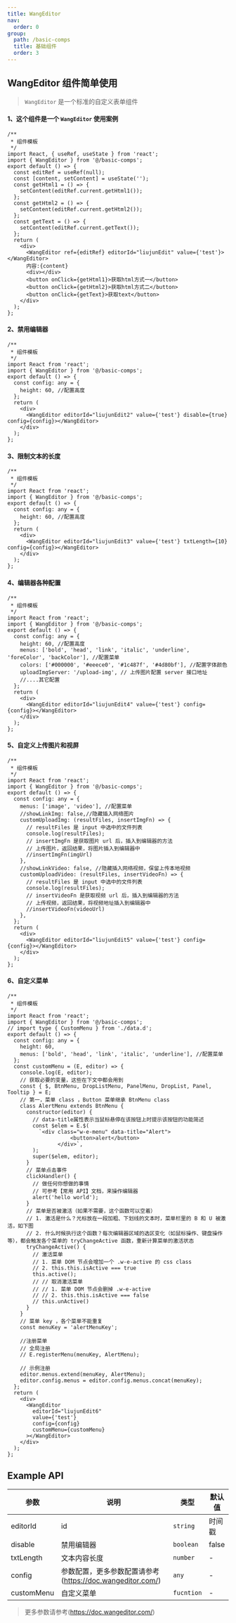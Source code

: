 ```yaml
---
title: WangEditor
nav:
  order: 0
group:
  path: /basic-comps
  title: 基础组件
  order: 3
---
```


## WangEditor 组件简单使用

> `WangEditor` 是一个标准的自定义表单组件

#### 1、这个组件是一个 `WangEditor` 使用案例

```tsx
/**
 * 组件模板
 */
import React, { useRef, useState } from 'react';
import { WangEditor } from '@/basic-comps';
export default () => {
  const editRef = useRef(null);
  const [content, setContent] = useState('');
  const getHtml1 = () => {
    setContent(editRef.current.getHtml1());
  };
  const getHtml2 = () => {
    setContent(editRef.current.getHtml2());
  };
  const getText = () => {
    setContent(editRef.current.getText());
  };
  return (
    <div>
      <WangEditor ref={editRef} editorId="liujunEdit" value={'test'}></WangEditor>
      内容:{content}
      <div></div>
      <button onClick={getHtml1}>获取html方式一</button>
      <button onClick={getHtml2}>获取html方式二</button>
      <button onClick={getText}>获取text</button>
    </div>
  );
};
```

#### 2、禁用编辑器

```tsx
/**
 * 组件模板
 */
import React from 'react';
import { WangEditor } from '@/basic-comps';
export default () => {
  const config: any = {
    height: 60, //配置高度
  };
  return (
    <div>
      <WangEditor editorId="liujunEdit2" value={'test'} disable={true} config={config}></WangEditor>
    </div>
  );
};
```

#### 3、限制文本的长度

```tsx
/**
 * 组件模板
 */
import React from 'react';
import { WangEditor } from '@/basic-comps';
export default () => {
  const config: any = {
    height: 60, //配置高度
  };
  return (
    <div>
      <WangEditor editorId="liujunEdit3" value={'test'} txtLength={10} config={config}></WangEditor>
    </div>
  );
};
```

#### 4、编辑器各种配置

```tsx
/**
 * 组件模板
 */
import React from 'react';
import { WangEditor } from '@/basic-comps';
export default () => {
  const config: any = {
    height: 60, //配置高度
    menus: ['bold', 'head', 'link', 'italic', 'underline', 'foreColor', 'backColor'], //配置菜单
    colors: ['#000000', '#eeece0', '#1c487f', '#4d80bf'], //配置字体颜色
    uploadImgServer: '/upload-img', // 上传图片配置 server 接口地址
    //....其它配置
  };
  return (
    <div>
      <WangEditor editorId="liujunEdit4" value={'test'} config={config}></WangEditor>
    </div>
  );
};
```

#### 5、自定义上传图片和视屏

```tsx
/**
 * 组件模板
 */
import React from 'react';
import { WangEditor } from '@/basic-comps';
export default () => {
  const config: any = {
    menus: ['image', 'video'], //配置菜单
    //showLinkImg: false,//隐藏插入网络图片
    customUploadImg: (resultFiles, insertImgFn) => {
      // resultFiles 是 input 中选中的文件列表
      console.log(resultFiles);
      // insertImgFn 是获取图片 url 后，插入到编辑器的方法
      // 上传图片，返回结果，将图片插入到编辑器中
      //insertImgFn(imgUrl)
    },
    //showLinkVideo: false, //隐藏插入网络视频，保留上传本地视频
    customUploadVideo: (resultFiles, insertVideoFn) => {
      // resultFiles 是 input 中选中的文件列表
      console.log(resultFiles);
      // insertVideoFn 是获取视频 url 后，插入到编辑器的方法
      // 上传视频，返回结果，将视频地址插入到编辑器中
      //insertVideoFn(videoUrl)
    },
  };
  return (
    <div>
      <WangEditor editorId="liujunEdit5" value={'test'} config={config}></WangEditor>
    </div>
  );
};
```

#### 6、自定义菜单

```tsx
/**
 * 组件模板
 */
import React from 'react';
import { WangEditor } from '@/basic-comps';
// import type { CustomMenu } from './data.d';
export default () => {
  const config: any = {
    height: 60,
    menus: ['bold', 'head', 'link', 'italic', 'underline'], //配置菜单
  };
  const customMenu = (E, editor) => {
    console.log(E, editor);
    // 获取必要的变量，这些在下文中都会用到
    const { $, BtnMenu, DropListMenu, PanelMenu, DropList, Panel, Tooltip } = E;
    // 第一，菜单 class ，Button 菜单继承 BtnMenu class
    class AlertMenu extends BtnMenu {
      constructor(editor) {
        // data-title属性表示当鼠标悬停在该按钮上时提示该按钮的功能简述
        const $elem = E.$(
          `<div class="w-e-menu" data-title="Alert">
                    <button>alert</button>
                </div>`,
        );
        super($elem, editor);
      }
      // 菜单点击事件
      clickHandler() {
        // 做任何你想做的事情
        // 可参考【常用 API】文档，来操作编辑器
        alert('hello world');
      }
      // 菜单是否被激活（如果不需要，这个函数可以空着）
      // 1. 激活是什么？光标放在一段加粗、下划线的文本时，菜单栏里的 B 和 U 被激活，如下图
      // 2. 什么时候执行这个函数？每次编辑器区域的选区变化（如鼠标操作、键盘操作等），都会触发各个菜单的 tryChangeActive 函数，重新计算菜单的激活状态
      tryChangeActive() {
        // 激活菜单
        // 1. 菜单 DOM 节点会增加一个 .w-e-active 的 css class
        // 2. this.this.isActive === true
        this.active();
        // // 取消激活菜单
        // // 1. 菜单 DOM 节点会删掉 .w-e-active
        // // 2. this.this.isActive === false
        // this.unActive()
      }
    }
    // 菜单 key ，各个菜单不能重复
    const menuKey = 'alertMenuKey';

    //注册菜单
    // 全局注册
    // E.registerMenu(menuKey, AlertMenu);

    // 示例注册
    editor.menus.extend(menuKey, AlertMenu);
    editor.config.menus = editor.config.menus.concat(menuKey);
  };
  return (
    <div>
      <WangEditor
        editorId="liujunEdit6"
        value={'test'}
        config={config}
        customMenu={customMenu}
      ></WangEditor>
    </div>
  );
};
```

## Example API

| 参数       | 说明                                                      | 类型       | 默认值 |
| ---------- | --------------------------------------------------------- | ---------- | ------ |
| editorId   | id                                                        | `string`   | 时间戳 |
| disable    | 禁用编辑器                                                | `boolean`  | false  |
| txtLength  | 文本内容长度                                              | `number`   | -      |
| config     | 参数配置，更多参数配置请参考(https://doc.wangeditor.com/) | `any`      | -      |
| customMenu | 自定义菜单                                                | `fucntion` | -      |

> 更多参数请参考(https://doc.wangeditor.com/)
